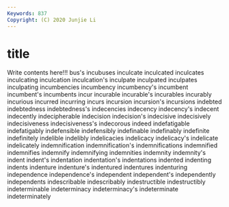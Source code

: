 ```yaml
---
Keywords: 837
Copyright: (C) 2020 Junjie Li
---
```


# title

Write contents here!!!
bus's
incubuses 
inculcate 
inculcated 
inculcates 
inculcating 
inculcation 
inculcation's 
inculpate 
inculpated 
inculpates
inculpating 
incumbencies 
incumbency 
incumbency's 
incumbent 
incumbent's 
incumbents 
incur 
incurable 
incurable's
incurables 
incurably 
incurious 
incurred 
incurring 
incurs 
incursion 
incursion's 
incursions 
indebted
indebtedness 
indebtedness's 
indecencies 
indecency 
indecency's 
indecent 
indecently 
indecipherable 
indecision 
indecision's
indecisive 
indecisively 
indecisiveness 
indecisiveness's 
indecorous 
indeed 
indefatigable 
indefatigably 
indefensible 
indefensibly
indefinable 
indefinably 
indefinite 
indefinitely 
indelible 
indelibly 
indelicacies 
indelicacy 
indelicacy's 
indelicate
indelicately 
indemnification 
indemnification's 
indemnifications 
indemnified 
indemnifies 
indemnify 
indemnifying 
indemnities 
indemnity
indemnity's 
indent 
indent's 
indentation 
indentation's 
indentations 
indented 
indenting 
indents 
indenture
indenture's 
indentured 
indentures 
indenturing 
independence 
independence's 
independent 
independent's 
independently 
independents
indescribable 
indescribably 
indestructible 
indestructibly 
indeterminable 
indeterminacy 
indeterminacy's 
indeterminate 
indeterminately 

